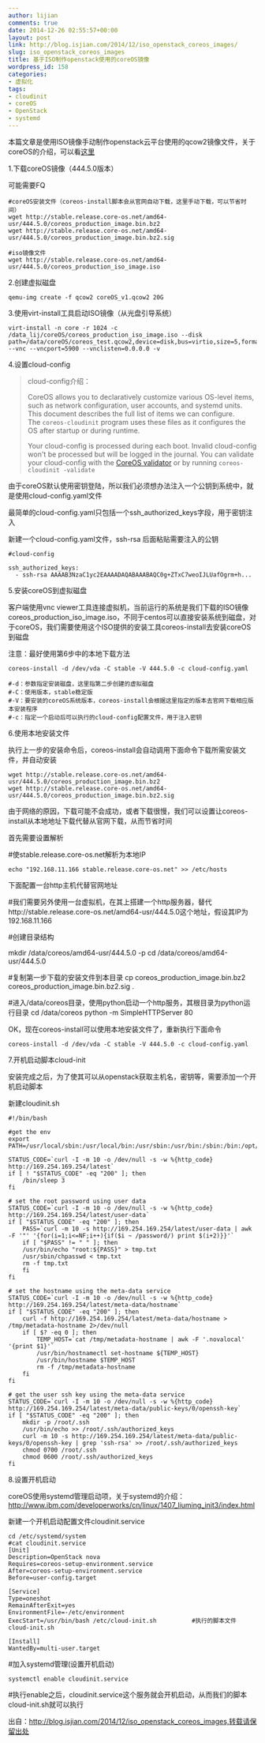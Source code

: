 ```yaml
---
author: lijian
comments: true
date: 2014-12-26 02:55:57+00:00
layout: post
link: http://blog.isjian.com/2014/12/iso_openstack_coreos_images/
slug: iso_openstack_coreos_images
title: 基于ISO制作openstack使用的coreOS镜像
wordpress_id: 158
categories:
- 虚拟化
tags:
- cloudinit
- coreOS
- OpenStack
- systemd
---
```




本篇文章是使用ISO镜像手动制作openstack云平台使用的qcow2镜像文件，关于coreOS的介绍，可以看[这里](http://www.infoq.com/cn/articles/what-is-coreos)

1.下载coreOS镜像（444.5.0版本）

可能需要FQ

<!-- more -->




    
    #coreOS安装文件（coreos-install脚本会从官网自动下载，这里手动下载，可以节省时间）
    wget http://stable.release.core-os.net/amd64-usr/444.5.0/coreos_production_image.bin.bz2
    wget http://stable.release.core-os.net/amd64-usr/444.5.0/coreos_production_image.bin.bz2.sig
    
    #iso镜像文件
    wget http://stable.release.core-os.net/amd64-usr/444.5.0/coreos_production_iso_image.iso





2.创建虚拟磁盘




    
    qemu-img create -f qcow2 coreOS_v1.qcow2 20G





3.使用virt-install工具启动ISO镜像（从光盘引导系统）




    
    virt-install -n core -r 1024 -c /data_lij/coreOS/coreos_production_iso_image.iso --disk path=/data/coreOS/coreos_test.qcow2,device=disk,bus=virtio,size=5,format=qcow2 --vnc --vncport=5900 --vnclisten=0.0.0.0 -v





4.设置cloud-config


<blockquote>cloud-config介绍：

CoreOS allows you to declaratively customize various OS-level items, such as network configuration, user accounts, and systemd units. This document describes the full list of items we can configure. The `coreos-cloudinit` program uses these files as it configures the OS after startup or during runtime.

Your cloud-config is processed during each boot. Invalid cloud-config won't be processed but will be logged in the journal. You can validate your cloud-config with the [CoreOS validator](https://coreos.com/validate) or by running `coreos-cloudinit -validate`</blockquote>


由于coreOS默认使用密钥登陆，所以我们必须想办法注入一个公钥到系统中，就是使用cloud-config.yaml文件

最简单的cloud-config.yaml只包括一个ssh_authorized_keys字段，用于密钥注入

新建一个cloud-config.yaml文件，ssh-rsa 后面粘贴需要注入的公钥




    
    #cloud-config
    
    ssh_authorized_keys:
      - ssh-rsa AAAAB3NzaC1yc2EAAAADAQABAAABAQC0g+ZTxC7weoIJLUafOgrm+h...





5.安装coreOS到虚拟磁盘

客户端使用vnc viewer工具连接虚拟机，当前运行的系统是我们下载的ISO镜像coreos_production_iso_image.iso，不同于centos可以直接安装系统到磁盘，对于coreOS，我们需要使用这个ISO提供的安装工具coreos-install去安装coreOS到磁盘

注意：最好使用第6步中的本地下载方法




    
    coreos-install -d /dev/vda -C stable -V 444.5.0 -c cloud-config.yaml
    
    #-d：参数指定安装磁盘，这里指第二步创建的虚拟磁盘
    #-C：使用版本，stable稳定版
    #-V：要安装的coreOS系统版本，coreos-install会根据这里指定的版本去官网下载相应版本安装程序
    #-c：指定一个启动后可以执行的cloud-config配置文件，用于注入密钥





6.使用本地安装文件

执行上一步的安装命令后，coreos-install会自动调用下面命令下载所需安装文件，并自动安装




    
    wget http://stable.release.core-os.net/amd64-usr/444.5.0/coreos_production_image.bin.bz2
    wget http://stable.release.core-os.net/amd64-usr/444.5.0/coreos_production_image.bin.bz2.sig





由于网络的原因，下载可能不会成功，或者下载很慢，我们可以设置让coreos-install从本地地址下载代替从官网下载，从而节省时间

首先需要设置解析

#使stable.release.core-os.net解析为本地IP




    
    echo "192.168.11.166 stable.release.core-os.net" >> /etc/hosts





下面配置一台http主机代替官网地址




#我们需要另外使用一台虚拟机，在其上搭建一个http服务器，替代http://stable.release.core-os.net/amd64-usr/444.5.0这个地址，假设其IP为192.168.11.166

#创建目录结构

mkdir /data/coreos/amd64-usr/444.5.0 -p
cd /data/coreos/amd64-usr/444.5.0

#复制第一步下载的安装文件到本目录
cp coreos_production_image.bin.bz2 coreos_production_image.bin.bz2.sig .

#进入/data/coreos目录，使用python启动一个http服务，其根目录为python运行目录
cd /data/coreos
python -m SimpleHTTPServer 80




OK，现在coreos-install可以使用本地安装文件了，重新执行下面命令




    
    coreos-install -d /dev/vda -C stable -V 444.5.0 -c cloud-config.yaml





7.开机启动脚本cloud-init

安装完成之后，为了使其可以从openstack获取主机名，密钥等，需要添加一个开机启动脚本

新建cloudinit.sh




    
    #!/bin/bash
    
    #get the env
    export PATH=/usr/local/sbin:/usr/local/bin:/usr/sbin:/usr/bin:/sbin:/bin:/opt/bin
    
    STATUS_CODE=`curl -I -m 10 -o /dev/null -s -w %{http_code} http://169.254.169.254/latest`
    if [ ! "$STATUS_CODE" -eq "200" ]; then
        /bin/sleep 3
    fi
    
    # set the root password using user data
    STATUS_CODE=`curl -I -m 10 -o /dev/null -s -w %{http_code} http://169.254.169.254/latest/user-data`
    if [ "$STATUS_CODE" -eq "200" ]; then
        PASS=`curl -m 10 -s http://169.254.169.254/latest/user-data | awk -F '"' '{for(i=1;i<=NF;i++){if($i ~ /password/) print $(i+2)}}'`
        if [ "$PASS" != " " ]; then
        /usr/bin/echo "root:${PASS}" > tmp.txt
        /usr/sbin/chpasswd < tmp.txt
        rm -f tmp.txt
        fi
    fi
    
    # set the hostname using the meta-data service
    STATUS_CODE=`curl -I -m 10 -o /dev/null -s -w %{http_code} http://169.254.169.254/latest/meta-data/hostname`
    if [ "$STATUS_CODE" -eq "200" ]; then
        curl -f http://169.254.169.254/latest/meta-data/hostname > /tmp/metadata-hostname 2>/dev/null
        if [ $? -eq 0 ]; then
            TEMP_HOST=`cat /tmp/metadata-hostname | awk -F '.novalocal' '{print $1}'`
            /usr/bin/hostnamectl set-hostname ${TEMP_HOST}
            /usr/bin/hostname $TEMP_HOST
            rm -f /tmp/metadata-hostname
        fi
    fi
    
    # get the user ssh key using the meta-data service
    STATUS_CODE=`curl -I -m 10 -o /dev/null -s -w %{http_code} http://169.254.169.254/latest/meta-data/public-keys/0/openssh-key`
    if [ "$STATUS_CODE" -eq "200" ]; then
        mkdir -p /root/.ssh
        /usr/bin/echo >> /root/.ssh/authorized_keys
        curl -m 10 -s http://169.254.169.254/latest/meta-data/public-keys/0/openssh-key | grep 'ssh-rsa' >> /root/.ssh/authorized_keys
        chmod 0700 /root/.ssh
        chmod 0600 /root/.ssh/authorized_keys
    fi





8.设置开机启动

coreOS使用systemd管理启动项，关于systemd的介绍：http://www.ibm.com/developerworks/cn/linux/1407_liuming_init3/index.html

新建一个开机启动配置文件cloudinit.service




    
    cd /etc/systemd/system
    #cat cloudinit.service
    [Unit]
    Description=OpenStack nova
    Requires=coreos-setup-environment.service
    After=coreos-setup-environment.service
    Before=user-config.target
    
    [Service]
    Type=oneshot
    RemainAfterExit=yes
    EnvironmentFile=-/etc/environment
    ExecStart=/usr/bin/bash /etc/cloud-init.sh          #执行的脚本文件cloud-init.sh
    
    [Install]
    WantedBy=multi-user.target





#加入systemd管理(设置开机启动)




    
    systemctl enable cloudinit.service





#执行enable之后，cloudinit.service这个服务就会开机启动，从而我们的脚本cloud-init.sh就可以执行

出自：http://blog.isjian.com/2014/12/iso_openstack_coreos_images,转载请保留出处





